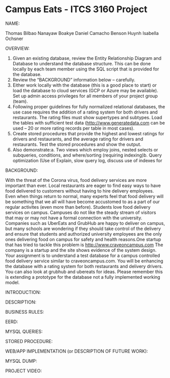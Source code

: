 # Campus Eats - ITCS 3160 Project

NAME:

Thomas Bilbao
Nanayaw Boakye
Daniel Camacho
Benson Huynh
Isabella Ochsner

OVERVIEW:

1)  Given an existing database, review the Entity Relationship Diagram and Database to understand the database structure.  This can be done locally by each team member using the SQL script that is provided for the database.
2)  Review the “BACKGROUND” information below – carefully.
3)  Either work locally with the database (this is a good place to start) or load the database to cloud services (GCP or Azure may be available). Set up admin access privileges for all members of your project group (team).
4)  Following proper guidelines for fully normalized relational databases, the use case requires the addition of a rating system for both drivers and restaurants.  The rating files must show supertypes and subtypes. Load the tables with sufficient test data (http://www.generatedata.com can be used – 20 or more rating records per table in most cases).
5)  Create stored procedures that provide the highest and lowest ratings for drivers and restaurants, and the average rating for drivers and restaurants.  Test the stored procedures and show the output.
6)  Also demonstrate:a. Two views which employ joins, nested selects or subqueries, conditions, and where/sorting (requiring indexing)b. Query optimization (Use of Explain, slow query log, discuss use of indexes for 

BACKGROUND: 

With the threat of the Corona virus, food delivery services are more important than ever.  Local restaurants are eager to find easy ways to have food delivered to customers without having to hire delivery employees. Even when things return to normal, many experts feel that food delivery will be something that we all will have become accustomed to as a part of our regular activites (even more than before).  Students love food delivery services on campus.  Campuses do not like the steady stream of visitors that may or  may not have a formal connection with the university.  Companies such as UberEats and GrubHub are happy to deliver on campus, but many schools are wondering if they should take control of the delivery and ensure that students and 
authorized university employees are the only ones delivering food on campus for safety and health reasons.One startup that has tried to tackle this problem  is http://www.craveoncampus.com The company is a startup and  the site shows evidence of the system design.  Your assignment is to understand a test database for a campus controlled food delivery service similar to craveoncampus.com.  You will be enhancing the database with a rating system for both restaurants and delivery drivers.  You can also look at grubhub and ubereats for ideas.  Please remember this is extending a prototype for the database not a fully implemented working model.   

INTRODUCTION:

DESCRIPTION:

BUSINESS RULES:

EERD:

MYSQL QUERIES:

STORED PROCEDURE:

WEB/APP IMPLEMENTATION (or DESCRIPTION OF FUTURE WORK):

MYSQL DUMP:

PROJECT VIDEO:
